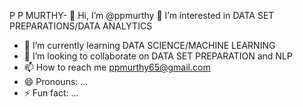 P P MURTHY- 👋 Hi, I’m @ppmurthy
 👀 I’m interested in DATA SET PREPARATIONS/DATA ANALYTICS
- 🌱 I’m currently learning DATA SCIENCE/MACHINE LEARNING
- 💞️ I’m looking to collaborate on DATA SET PREPARATION and NLP
- 📫 How to reach me ppmurthy65@gmail.com
- 😄 Pronouns: ...
- ⚡ Fun fact: ...

<!---
ppmurthy/ppmurthy is a ✨ special ✨ repository because its `README.md` (this file) appears on your GitHub profile.
You can click the Preview link to take a look at your changes.
--->
